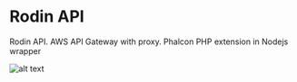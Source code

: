 # Rodin API
Rodin API. AWS API Gateway with proxy. Phalcon PHP extension in Nodejs wrapper

![alt text][circleci_build]

[circleci_build]: https://circleci.com/gh/artrunde/rodin-php-lambda-proxy.svg?&style=shield
